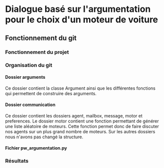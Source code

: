 # Dialogue basé sur l'argumentation pour le choix d'un moteur de voiture

## Fonctionnement du git

### Fonctionnement du projet

### Organisation du git

#### Dossier arguments
Ce dossier contient la classe Argument ainsi que les différentes fonctions qui permettent de construire des arguments.

#### Dossier communication
Ce dossier contient les dossiers agent, mailbox, message, motor et preferences. Le dossier motor contient une fonction permettant de générer une liste aléatoire de moteurs. Cette fonction permet donc de faire discuter nos agents sur un plus grand nombre de moteurs.
Sur les autres dossiers nous n'avons pas changé la structure.

#### Fichier pw_argumentation.py

### Résultats



